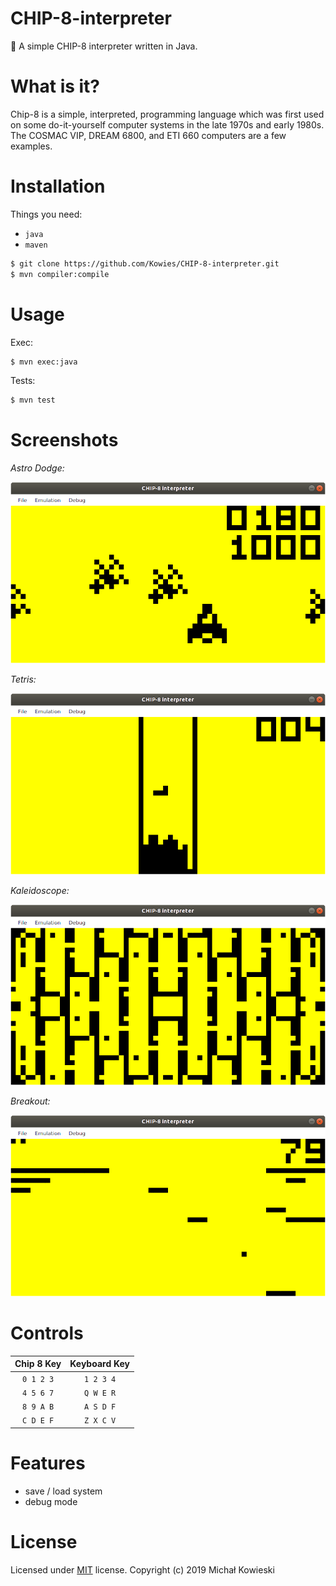 # CHIP-8-interpreter
👾 A simple CHIP-8 interpreter written in Java.

# What is it?
Chip-8 is a simple, interpreted, programming language which was first used on some do-it-yourself computer systems in the late 1970s and early 1980s. The COSMAC VIP, DREAM 6800, and ETI 660 computers are a few examples.

# Installation

Things you need:
- `java`
- `maven`

```sh
$ git clone https://github.com/Kowies/CHIP-8-interpreter.git
$ mvn compiler:compile
```

# Usage

Exec:
```sh
$ mvn exec:java
```
Tests:
```sh
$ mvn test
```

# Screenshots

*Astro Dodge:*

![Screenshot](screenshots/Astro_Dodge_screen.png "Astro Dodge")

*Tetris:*

![Screenshot](screenshots/Tetris_screen.png "Tetris")

*Kaleidoscope:*

![Screenshot](screenshots/Kaleidoscope_screen.png "Kaleidoscope")

*Breakout:*

![Screenshot](screenshots/Breakout_screen.png "Breakout")

# Controls

| Chip 8 Key | Keyboard Key |
| :--------: | :----------: |
| `0 1 2 3`  | `1 2 3 4`    |
| `4 5 6 7`  | `Q W E R`    |
| `8 9 A B`  | `A S D F`    |
| `C D E F`  | `Z X C V`    |

# Features

- save / load system
- debug mode

# License
Licensed under [MIT](LICENSE.md) license. Copyright (c) 2019 Michał Kowieski
